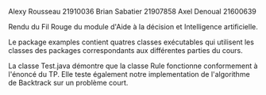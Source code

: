 Alexy Rousseau 21910036
Brian Sabatier 21907858
Axel Denoual 21600639

Rendu du Fil Rouge du module d'Aide à la décision et Intelligence artificielle.

Le package examples contient quatres classes exécutables qui utilisent les classes des packages correspondants aux différentes parties du cours.

La classe Test.java démontre que la classe Rule fonctionne conformement à l'énoncé du TP. Elle teste également notre implementation de l'algorithme de Backtrack sur un problème court.


